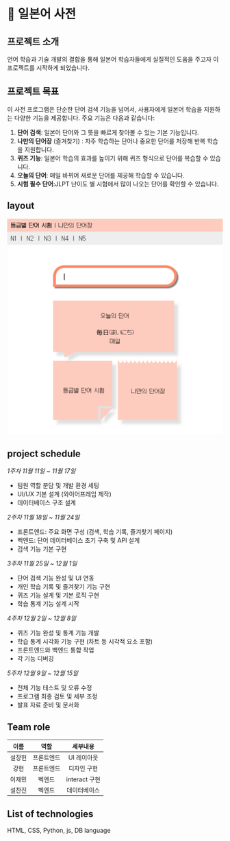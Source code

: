 # 📖 일본어 사전
## 프로젝트 소개
 언어 학습과 기술 개발의 결합을 통해 일본어 학습자들에게 실질적인 도움을 주고자 이 프로젝트를 시작하게 되었습니다.
## 프로젝트 목표
 이 사전 프로그램은 단순한 단어 검색 기능을 넘어서, 사용자에게 일본어 학습을 지원하는 다양한 기능을 제공합니다. 주요 기능은 다음과 같습니다:

1. __단어 검색__: 일본어 단어와 그 뜻을 빠르게 찾아볼 수 있는 기본 기능입니다.
2. __나만의 단어장__ (즐겨찾기) : 자주 학습하는 단어나 중요한 단어를 저장해 반복 학습을 지원합니다.
3. __퀴즈 기능__: 일본어 학습의 효과를 높이기 위해 퀴즈 형식으로 단어를 복습할 수 있습니다.
4. __오늘의 단어__: 매일 바뀌어 새로운 단어를 제공해 학습할 수 있습니다.
5. __시험 필수 단어__:JLPT 난이도 별 시험에서 많이 나오는 단어를 확인할 수 있습니다.

## layout
![layout](/image/KakaoTalk_20241111_202200157.png)

## project schedule
*1주차 11월 11일 ~ 11월 17일*
- 팀원 역할 분담 및 개발 환경 세팅
- UI/UX 기본 설계 (와이어프레임 제작)
- 데이터베이스 구조 설계

*2주차 11월 18일 ~ 11월 24일*
- 프론트엔드: 주요 화면 구성 (검색, 학습 기록, 즐겨찾기 페이지)
- 백엔드: 단어 데이터베이스 초기 구축 및 API 설계
- 검색 기능 기본 구현

*3주차   11월 25일 ~ 12월 1일*
- 단어 검색 기능 완성 및 UI 연동
- 개인 학습 기록 및 즐겨찾기 기능 구현
- 퀴즈 기능 설계 및 기본 로직 구현
- 학습 통계 기능 설계 시작

*4주차   12월 2일 ~ 12월 8일*
- 퀴즈 기능 완성 및 통계 기능 개발
- 학습 통계 시각화 기능 구현 (차트 등 시각적 요소 포함)
- 프론트엔드와 백엔드 통합 작업
- 각 기능 디버깅

*5주차   12월 9일 ~ 12월 15일*
- 전체 기능 테스트 및 오류 수정
- 프로그램 최종 검토 및 세부 조정
- 발표 자료 준비 및 문서화

## Team role
|이름|역할|세부내용|
|:---:|:---:|:---:|
|설장헌|프론트엔드|UI 레이아웃|
|강현|프론트엔드|디자인 구현|
|이제민|벡엔드|interact 구현|
|설찬진|벡엔드|데이터베이스|

## List of technologies
HTML, CSS, Python, js, DB language